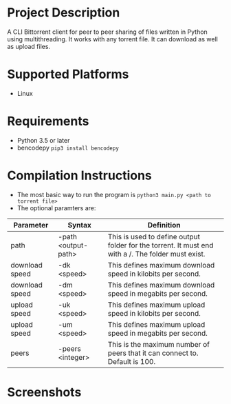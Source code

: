 # Project Description

A CLI Bittorrent client for peer to peer sharing of files written in Python using multithreading. It works with any torrent file. It can download as well as upload files.

# Supported Platforms
- Linux

# Requirements
- Python 3.5 or later
- bencodepy ` pip3 install bencodepy `

# Compilation Instructions
- The most basic way to run the program is ` python3 main.py <path to torrent file> `
- The optional paramters are:

| Parameter      	| Syntax                    	| Definition                                                                                         	|
|----------------	|---------------------------	|----------------------------------------------------------------------------------------------------	|
| path           	| -path &lt;output-path&gt; 	| This is used to define output folder for the torrent. It must end with a /. The folder must exist. 	|
| download speed 	| -dk &lt;speed&gt;         	| This defines maximum download speed in kilobits per second.                                        	|
| download speed 	| -dm &lt;speed&gt;         	| This defines maximum download speed in megabits per second.                                        	|
| upload speed   	| -uk &lt;speed&gt;         	| This defines maximum upload speed in kilobits per second.                                          	|
| upload speed   	| -um &lt;speed&gt;         	| This defines maximum upload speed in megabits per second.                                          	|
| peers          	| -peers &lt;integer&gt;     	| This is the maximum number of peers that it can connect to. Default is 100.                        	| 


# Screenshots
